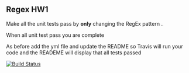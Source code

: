 ## Regex HW1

Make all the unit  tests pass by **only** changing the RegEx pattern
.

When all unit test pass you are complete

As before add the yml file and update the README so Travis will run your code and 
the READEME will display that all tests passed



[![Build Status](https://travis-ci.org/MCO364-1/hw5-CohenD.svg?branch=master)](https://travis-ci.org/MCO364-1/hw5-CohenD)
